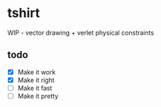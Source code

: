 # tshirt

WIP - vector drawing + verlet physical constraints

## todo

- [x] Make it work
- [x] Make it right
- [ ] Make it fast
- [ ] Make it pretty
